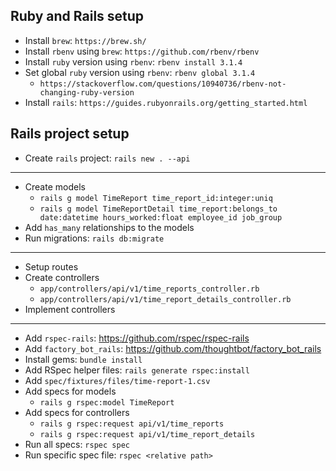 ## Ruby and Rails setup

- Install `brew`: `https://brew.sh/`
- Install `rbenv` using `brew`: `https://github.com/rbenv/rbenv`
- Install `ruby` version using `rbenv`: `rbenv install 3.1.4`
- Set global `ruby` version using `rbenv`: `rbenv global 3.1.4`
  - `https://stackoverflow.com/questions/10940736/rbenv-not-changing-ruby-version`
- Install `rails`: `https://guides.rubyonrails.org/getting_started.html`

## Rails project setup

- Create `rails` project: `rails new . --api`

---

- Create models
  - `rails g model TimeReport time_report_id:integer:uniq`
  - `rails g model TimeReportDetail time_report:belongs_to date:datetime hours_worked:float employee_id job_group`
- Add `has_many` relationships to the models
- Run migrations: `rails db:migrate`

---

- Setup routes
- Create controllers
  - `app/controllers/api/v1/time_reports_controller.rb`
  - `app/controllers/api/v1/time_report_details_controller.rb`
- Implement controllers

---

- Add `rspec-rails`: https://github.com/rspec/rspec-rails
- Add `factory_bot_rails`: https://github.com/thoughtbot/factory_bot_rails
- Install gems: `bundle install`
- Add RSpec helper files: `rails generate rspec:install`
- Add `spec/fixtures/files/time-report-1.csv`
- Add specs for models
  - `rails g rspec:model TimeReport`
- Add specs for controllers
  - `rails g rspec:request api/v1/time_reports`
  - `rails g rspec:request api/v1/time_report_details`
- Run all specs: `rspec spec`
- Run specific spec file: `rspec <relative path>`
